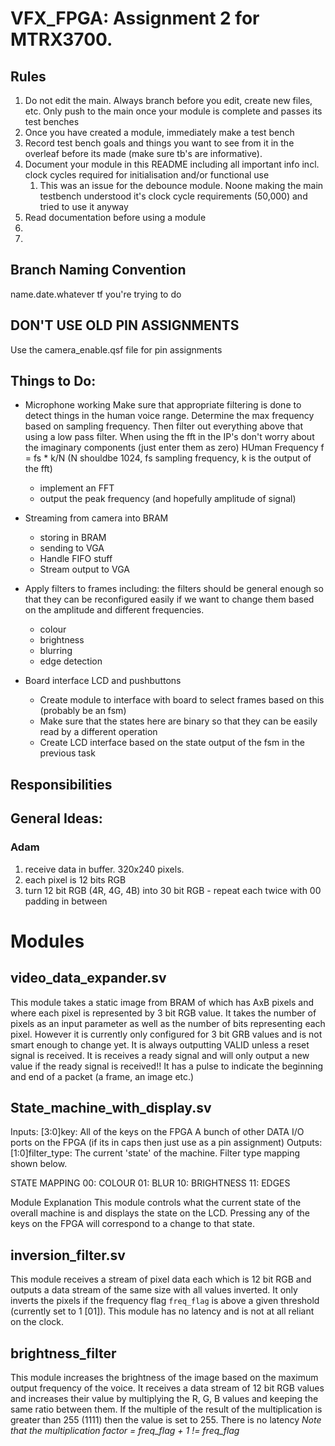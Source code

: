 # VFX_FPGA: Assignment 2 for MTRX3700.

## Rules
1. Do not edit the main. Always branch before you edit, create new files, etc. Only push to the main once your module is complete and passes its test benches
2. Once you have created a module, immediately make a test bench
3. Record test bench goals and things you want to see from it in the overleaf before its made (make sure tb's are informative).
4. Document your module in this README including all important info incl. clock cycles required for initialisation and/or functional use
    1. This was an issue for the debounce module. Noone making the main testbench understood it's clock cycle requirements (50,000) and tried to use it anyway
5. Read documentation before using a module
6. 
7. 

## Branch Naming Convention
name.date.whatever tf you're trying to do

## DON'T USE OLD PIN ASSIGNMENTS

Use the camera_enable.qsf file for pin assignments

## Things to Do:

- Microphone working
  Make sure that appropriate filtering is done to detect things in the human voice range.
  Determine the max frequency based on sampling frequency. Then filter out everything above that using a low pass filter.
  When using the fft in the IP's don't worry about the imaginary components (just enter them as zero)
  HUman Frequency f = fs * k/N (N shouldbe 1024, fs sampling frequency, k is the output of the fft)
  
    - implement an FFT
    - output the peak frequency (and hopefully amplitude of signal)

- Streaming from camera into BRAM
    - storing in BRAM
    - sending to VGA
    - Handle FIFO stuff
    - Stream output to VGA

- Apply filters to frames including:
      the filters should be general enough so that they can be reconfigured easily if we want to change
      them based on the amplitude and different frequencies.
    - colour
    - brightness
    - blurring
    - edge detection

- Board interface LCD and pushbuttons 
    - Create module to interface with board to select frames based on this (probably be an fsm)
    - Make sure that the states here are binary so that they can be easily read by a different operation
    - Create LCD interface based on the state output of the fsm in the previous task

## Responsibilities

## General Ideas:
### Adam
1. receive data in buffer. 320x240 pixels.
2. each pixel is 12 bits RGB
3. turn 12 bit RGB (4R, 4G, 4B) into 30 bit RGB - repeat each twice with 00 padding in between

# Modules

## video_data_expander.sv
This module takes a static image from BRAM of which has AxB pixels and where each pixel is represented by 3 bit RGB value. 
It takes the number of pixels as an input parameter as well as the number of bits representing each pixel. However it is currently only configured for 3 bit GRB values and is not smart enough to change yet.
It is always outputting VALID unless a reset signal is received.
It is receives a ready signal and will only output a new value if the ready signal is received!!
It has a pulse to indicate the beginning and end of a packet (a frame, an image etc.)

## State_machine_with_display.sv
Inputs: 
    [3:0]key: All of the keys on the FPGA
    A bunch of other DATA I/O ports on the FPGA (if its in caps then just use as a pin assignment)
Outputs:
    [1:0]filter_type: The current 'state' of the machine. Filter type mapping shown below.

STATE MAPPING
    00: COLOUR
    01: BLUR
    10: BRIGHTNESS
    11: EDGES

Module Explanation
This module controls what the current state of the overall machine is and displays the state on the LCD.
Pressing any of the keys on the FPGA will correspond to a change to that state.
    


## inversion_filter.sv
This module receives a stream of pixel data each which is 12 bit RGB and outputs a data stream of the same size with all values inverted. It only inverts the pixels if the frequency flag `freq_flag` is above a given threshold (currently set to 1 [01]).
This module has no latency and is not at all reliant on the clock.

## brightness_filter
This module increases the brightness of the image based on the maximum output frequency of the voice.
It receives a data stream of 12 bit RGB values and increases their value by multiplying the R, G, B values and keeping the same ratio between them. If the multiple of the result of the multiplication is greater than 255 (1111) then the value is set to 255.
There is no latency
*Note that the multiplication factor = freq_flag + 1 != freq_flag*